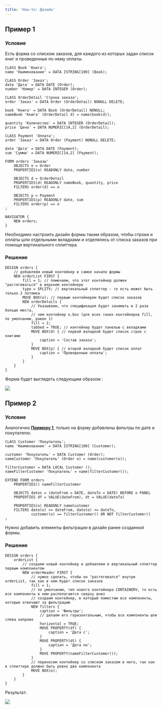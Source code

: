 ```yaml
---
title: 'How-to: Дизайн'
---
```


## Пример 1

### Условие

Есть форма со списком заказов, для каждого из которых задан список книг и проведенные по нему оплаты.

```lsf
CLASS Book 'Книга';
name 'Наименование' = DATA ISTRING[100] (Book);

CLASS Order 'Заказ';
date 'Дата' = DATA DATE (Order);
number 'Номер' = DATA INTEGER (Order);

CLASS OrderDetail 'Строка заказа';
order 'Заказ' = DATA Order (OrderDetail) NONULL DELETE;

book 'Книга' = DATA Book (OrderDetail) NONULL;
nameBook 'Книга' (OrderDetail d) = name(book(d));

quantity 'Количество' = DATA INTEGER (OrderDetail);
price 'Цена' = DATA NUMERIC[14,2] (OrderDetail);

CLASS Payment 'Оплата';
order 'Заказ' = DATA Order (Payment) NONULL DELETE;

date 'Дата' = DATA DATE (Payment);
sum 'Сумма' = DATA NUMERIC[14,2] (Payment);

FORM orders 'Заказы'
    OBJECTS o = Order
    PROPERTIES(o) READONLY date, number

    OBJECTS d = OrderDetail
    PROPERTIES(d) READONLY nameBook, quantity, price
    FILTERS order(d) == o

    OBJECTS p = Payment
    PROPERTIES(p) READONLY date, sum
    FILTERS order(p) == o
;

NAVIGATOR {
    NEW orders;
}
```

Необходимо настроить дизайн формы таким образом, чтобы строки и оплаты шли отдельными вкладками и отделялись от списка заказов при помощи вертикального сплиттера.

### Решение

```lsf
DESIGN orders {
    // добавляем новый контейнер в самое начало формы
    NEW orderList FIRST {
        fill = 1; // помечаем, что этот контейнер должен "растягиваться" в верхнем контейнере
        type = SPLITV; // вертикальный сплиттер - то есть может быть только 2 потомка
        MOVE BOX(o); // первым контейнером будет список заказов
        NEW orderDetails {
            // Указываем, что спецификация будет занимать в 2 раза больше места, 
            // чем контейнер o.box (для всех таких контейнеров fill, по умолчанию, равен 1)
            fill = 2;
            tabbed = TRUE; // контейнер будет панелью с вкладками
            MOVE BOX(d) { // первой вкладкой будет список строк с книгами
                caption = 'Состав заказа';
            }
            MOVE BOX(p) { // второй вкладкой будет список оплат
                caption = 'Проведенные оплаты';
            }
        }
    }
}
```

Форма будет выглядеть следующим образом :

![](images/How-to_Design_ex1.png) 

## Пример 2

### Условие

Аналогично [**Примеру 1**](#пример-1), только на форму добавлены фильтры по дате и покупателю.

```lsf
CLASS Customer 'Покупатель';
name 'Наименование' = DATA ISTRING[100] (Customer);

customer 'Покупатель' = DATA Customer (Order);
nameCustomer 'Покупатель' (Order o) = name(customer(o));

filterCustomer = DATA LOCAL Customer ();
nameFilterCustomer 'Покупатель' = name(filterCustomer());

EXTEND FORM orders
    PROPERTIES() nameFilterCustomer

    OBJECTS dates = (dateFrom = DATE, dateTo = DATE) BEFORE o PANEL
    PROPERTIES df = VALUE(dateFrom), dt = VALUE(dateTo)

    PROPERTIES(o) READONLY nameCustomer
    FILTERS date(o) >= dateFrom, date(o) <= dateTo,
            customer(o) == filterCustomer() OR NOT filterCustomer()
;
```

Нужно добавить элементы фильтрации в дизайн ранее созданной формы.

### Решение

```lsf
DESIGN orders {
    orderList {
        // создаем новый контейнер и добавляем в вертикальный сплиттер первым компонентом
        NEW orderHeader FIRST { 
            // нужно сделать, чтобы он "растягивался" внутри orderList, так как в нем будет список заказов
            fill = 1; 
            // по умолчанию, тип нового контейнера CONTAINERV, то есть все компоненты в нем располагаются сверху вниз
            // создаем контейнер, в который поместим все компоненты, которые отвечают за фильтрацию
            NEW filters { 
                caption = 'Фильтры';
                // делаем его горизонтальным, чтобы все компоненты шли слева направо
                horizontal = TRUE; 
                MOVE PROPERTY(df) {
                    caption = 'Дата с';
                }
                MOVE PROPERTY(dt) {
                    caption = 'Дата по';
                }
                MOVE PROPERTY(nameFilterCustomer());
            }
            // переносим контейнер со списком заказом в него, так как в сплиттере должно быть ровно два компонента
            MOVE BOX(o); 
        }
    }
}
```

Результат:

![](images/How-to_Design_ex2.png)
